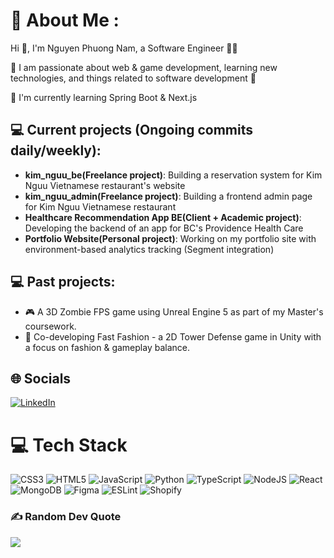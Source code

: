 # 💫 About Me :
Hi 👋, I'm Nguyen Phuong Nam, a Software Engineer 👨‍💻

🔭 I am passionate about web & game development, learning new technologies, and things related to software development 🤖

🌱 I'm currently learning Spring Boot & Next.js

## 💻 Current projects (Ongoing commits daily/weekly):
- **kim_nguu_be(Freelance project)**: Building a reservation system for Kim Nguu Vietnamese restaurant's website
- **kim_nguu_admin(Freelance project)**: Building a frontend admin page for Kim Nguu Vietnamese restaurant
- **Healthcare Recommendation App BE(Client + Academic project)**: Developing the backend of an app for BC's Providence Health Care
- **Portfolio Website(Personal project)**: Working on my portfolio site with environment-based analytics tracking (Segment integration)

## 💻 Past projects:
- 🎮 A 3D Zombie FPS game using Unreal Engine 5 as part of my Master's coursework.
- 🏰 Co-developing Fast Fashion - a 2D Tower Defense game in Unity with a focus on fashion & gameplay balance.


## 🌐 Socials
[![LinkedIn](https://img.shields.io/badge/LinkedIn-%230077B5.svg?logo=linkedin&logoColor=white)]([https://www.linkedin.com/in/phuong-nam-nguyen-91350b154/]([https://www.linkedin.com/in/nam-nguyen-91350b154/](https://www.linkedin.com/in/nam-nguyen-91350b154/)))

# 💻 Tech Stack
![CSS3](https://img.shields.io/badge/css3-%231572B6.svg?style=for-the-badge&logo=css3&logoColor=white) ![HTML5](https://img.shields.io/badge/html5-%23E34F26.svg?style=for-the-badge&logo=html5&logoColor=white) ![JavaScript](https://img.shields.io/badge/javascript-%23323330.svg?style=for-the-badge&logo=javascript&logoColor=%23F7DF1E) ![Python](https://img.shields.io/badge/python-3670A0?style=for-the-badge&logo=python&logoColor=ffdd54) ![TypeScript](https://img.shields.io/badge/typescript-%23007ACC.svg?style=for-the-badge&logo=typescript&logoColor=white) ![NodeJS](https://img.shields.io/badge/node.js-6DA55F?style=for-the-badge&logo=node.js&logoColor=white) ![React](https://img.shields.io/badge/react-%2320232a.svg?style=for-the-badge&logo=react&logoColor=%2361DAFB) ![MongoDB](https://img.shields.io/badge/MongoDB-%234ea94b.svg?style=for-the-badge&logo=mongodb&logoColor=white) ![Figma](https://img.shields.io/badge/figma-%23F24E1E.svg?style=for-the-badge&logo=figma&logoColor=white) ![ESLint](https://img.shields.io/badge/ESLint-4B3263?style=for-the-badge&logo=eslint&logoColor=white) ![Shopify](https://img.shields.io/badge/%20-Shopify-lightgrey?style=for-the-badge&logo=shopify)
### ✍️ Random Dev Quote
![](https://quotes-github-readme.vercel.app/api?type=horizontal&theme=dark)
